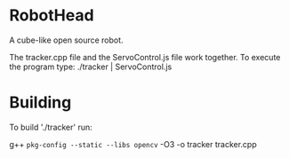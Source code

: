# RobotHead
 A cube-like open source robot.
 
 The tracker.cpp file and the ServoControl.js file work together.
 To execute the program type: ./tracker | ServoControl.js

Building
========
To build './tracker' run:

 g++ `pkg-config --static --libs opencv` -O3 -o tracker tracker.cpp
